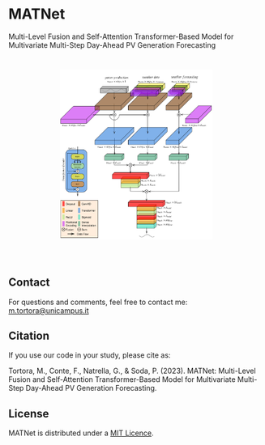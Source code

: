 # MATNet
Multi-Level Fusion and Self-Attention Transformer-Based Model for Multivariate Multi-Step Day-Ahead PV Generation Forecasting

<h1 align="center">
<img src="https://raw.githubusercontent.com/cosbidev/MATNet/main/figures/architecture.svg" width="300">
</h1><br>

## Contact
For questions and comments, feel free to contact me: [m.tortora@unicampus.it](mailto:m.tortora@unicampus.it)

## Citation
If you use our code in your study, please cite as:

Tortora, M., Conte, F., Natrella, G., & Soda, P. (2023). MATNet: Multi-Level Fusion and Self-Attention Transformer-Based Model for Multivariate Multi-Step Day-Ahead PV Generation Forecasting.
## License
MATNet is distributed under a [MIT Licence](https://github.com/cosbidev/MATNet/blob/main/LICENSE).

